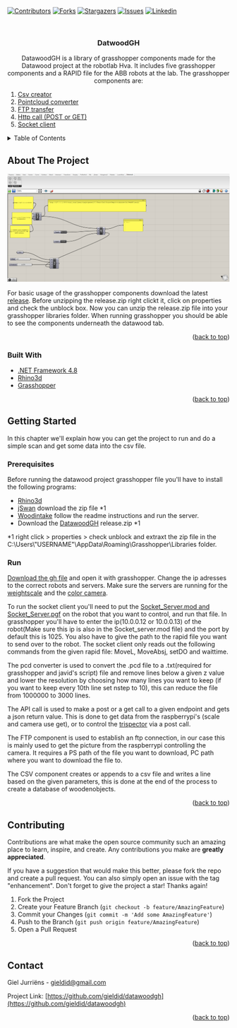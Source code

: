 <div id="top"></div>
<!--
*** Thanks for checking out the Best-README-Template. If you have a suggestion
*** that would make this better, please fork the repo and create a pull request
*** or simply open an issue with the tag "enhancement".
*** Don't forget to give the project a star!
*** Thanks again! Now go create something AMAZING! :D
-->



<!-- PROJECT SHIELDS -->
<!--
*** I'm using markdown "reference style" links for readability.
*** Reference links are enclosed in brackets [ ] instead of parentheses ( ).
*** See the bottom of this document for the declaration of the reference variables
*** for contributors-url, forks-url, etc. This is an optional, concise syntax you may use.
*** https://www.markdownguide.org/basic-syntax/#reference-style-links
-->
[![Contributors][contributors-shield]][contributors-url]
[![Forks][forks-shield]][forks-url]
[![Stargazers][stars-shield]][stars-url]
[![Issues][issues-shield]][issues-url]
[![Linkedin][linkedin-shield]][linkedin-url]



<!-- PROJECT LOGO -->
<br />
<h3 align="center">DatwoodGH</h3>

  <p align="center">
    DatawoodGH is a library of grasshopper components made for the Datawood project at the robotlab Hva.
    It includes five grasshopper components and a RAPID file for the ABB robots at the lab.
    The grasshopper components are:
    <ol>
      <li><a href="https://github.com/gieldid/DatawoodGH/blob/main/Local/CsvCreator.cs">Csv creator</a></li>
      <li><a href="https://github.com/gieldid/DatawoodGH/blob/main/Local/PcdConverter.cs">Pointcloud converter</a></li>
      <li><a href="https://github.com/gieldid/DatawoodGH/blob/main/Network/FtpTransfer.cs">FTP transfer</a></li>
      <li><a href="https://github.com/gieldid/DatawoodGH/blob/main/Network/ApiCall.cs">Http call (POST or GET)</a></li>
      <li><a href="https://github.com/gieldid/DatawoodGH/blob/main/Network/SocketConnection/SocketClient.cs">Socket client</a></li>
    </ol>
</div>



<!-- TABLE OF CONTENTS -->
<details>
  <summary>Table of Contents</summary>
  <ol>
    <li>
      <a href="#about-the-project">About The Project</a>
      <ul>
        <li><a href="#built-with">Built With</a></li>
      </ul>
    </li>
    <li>
      <a href="#getting-started">Getting Started</a>
      <ul>
        <li><a href="#prerequisites">Prerequisites</a></li>
        <li><a href="#run">Installation</a></li>
      </ul>
    </li>
    <li><a href="#contributing">Contributing</a></li>
    <li><a href="#contact">Contact</a></li>
  </ol>
</details>



<!-- ABOUT THE PROJECT -->
## About The Project

[![Product Name Screen Shot][product-screenshot]](https://example.com)

For basic usage of the grasshopper components download the latest <a href="https://github.com/gieldid/DatawoodGH/releases">release</a>. Before unzipping the release.zip 
right clickt it, click on properties and check the unblock box. Now you can unzip the release.zip file into your grasshopper libraries folder. When running grasshopper you should
be able to see the components underneath the datawood tab.

<p align="right">(<a href="#top">back to top</a>)</p>



### Built With

* [.NET Framework 4.8](https://dotnet.microsoft.com/en-us/download/dotnet-framework/net48)
* [Rhino3d](https://www.rhino3d.com/)
* [Grasshopper](https://www.rhino3d.com/6/new/grasshopper/)


<p align="right">(<a href="#top">back to top</a>)</p>



<!-- GETTING STARTED -->
## Getting Started
In this chapter we'll explain how you can get the project to run and do a simple scan and get some data into the csv file.

### Prerequisites
Before running the datawood project grasshopper file you'll have to install the following programs:

  
* [Rhino3d](https://www.rhino3d.com/) 
* [jSwan](https://www.food4rhino.com/en/app/jswan) download the zip file *1 
* [Woodintake](https://gitlab.techniek.hva.nl/robotlab/wood/woodintake) follow the readme instructions and run the server.
* Download the [DatawoodGH](https://github.com/gieldid/DatawoodGH/releases/tag/v1.2.1) release.zip *1

*1 right click > properties > check unblock and extraxt the zip file in the C:\Users\\"USERNAME"\AppData\Roaming\Grasshopper\Libraries folder.


### Run

[Download the gh file](https://gitlab.techniek.hva.nl/GielJurriens/datawoodgh/-/blob/main/Resources/Grasshopper/Data%20Wood_WIP.gh) and open it with grasshopper. Change the ip adresses to the correct robots and servers.
Make sure the servers are running for the [weightscale](https://github.com/gieldid/Datawood-webserver) and the [color camera](https://github.com/gieldid/pictureServerNodejs).

To run the socket client you'll need to put the [Socket_Server.mod and Socket_Server.pgf](Network/RAPID) on the robot that you want to control, and run that file. In grasshopper you'll have to enter the ip(10.0.0.12 or 10.0.0.13) of the robot(Make sure this ip is also in the Socket_server.mod file) and the port by default this is 1025. You also have to give the path to the rapid file you want to send over to the robot. 
The socket client only reads out the following commands from the given rapid file: MoveL, MoveAbsj, setDO and waittime. 

The pcd converter is used to convert the .pcd file to a .txt(required for grasshopper and javid's script) file and remove lines below a given z value and lower the resolution by choosing how many lines you want to keep (if you want to keep every 10th line set nstep to 10), this can reduce the file from 1000000 to 3000 lines.

The API call is used to make a post or a get call to a given endpoint and gets a json return value. This is done to get data from the raspberrypi's (scale and camera use get), or to control the [trispector](https://gitlab.techniek.hva.nl/robotlab/wood/woodintake) via a post call.

The FTP component is used to establish an ftp connection, in our case this is mainly used to get the picture from the raspberrypi controlling the camera. It requires a PS path of the file you want to download, PC path where you want to download the file to. 

The CSV component creates or appends to a csv file and writes a line based on the given parameters, this is done at the end of the process to create a database of woodenobjects.


<p align="right">(<a href="#top">back to top</a>)</p>


<!-- CONTRIBUTING -->
## Contributing

Contributions are what make the open source community such an amazing place to learn, inspire, and create. Any contributions you make are **greatly appreciated**.

If you have a suggestion that would make this better, please fork the repo and create a pull request. You can also simply open an issue with the tag "enhancement".
Don't forget to give the project a star! Thanks again!

1. Fork the Project
2. Create your Feature Branch (`git checkout -b feature/AmazingFeature`)
3. Commit your Changes (`git commit -m 'Add some AmazingFeature'`)
4. Push to the Branch (`git push origin feature/AmazingFeature`)
5. Open a Pull Request

<p align="right">(<a href="#top">back to top</a>)</p>


<!-- CONTACT -->
## Contact

Giel Jurriëns - gieldid@gmail.com

Project Link: [https://github.com/gieldid/datawoodgh](https://github.com/gieldid/datawoodgh)

<p align="right">(<a href="#top">back to top</a>)</p>



<!-- MARKDOWN LINKS & IMAGES -->
<!-- https://www.markdownguide.org/basic-syntax/#reference-style-links -->
[contributors-shield]: https://img.shields.io/github/contributors/gieldid/DatawoodGH.svg?style=for-the-badge
[contributors-url]: https://github.com/gieldid/DatawoodGH/graphs/contributors
[forks-shield]: https://img.shields.io/github/forks/gieldid/DatawoodGH.svg?style=for-the-badge
[forks-url]: https://github.com/gieldid/DatawoodGH/network/members
[stars-shield]: https://img.shields.io/github/stars/gieldid/DatawoodGH.svg?style=for-the-badge
[stars-url]: https://github.com/gieldid/DatawoodGH/stargazers
[issues-shield]: https://img.shields.io/github/issues/gieldid/DatawoodGH.svg?style=for-the-badge
[issues-url]: https://github.com/gieldid/DatawoodGH/issues
[license-shield]: https://img.shields.io/github/license/gieldid/DatawoodGH.svg?style=for-the-badge
[license-url]: https://github.com/gieldid/DatawoodGH/blob/master/LICENSE.txt
[linkedin-shield]: https://img.shields.io/badge/-LinkedIn-black.svg?style=for-the-badge&logo=linkedin&colorB=555
[linkedin-url]: https://www.linkedin.com/in/giel-jurriëns/
[release-url]:https://github.com/gieldid/DatawoodGH/releases
[product-screenshot]: Resources/Screenshots/datawoodGHPostcall.png
